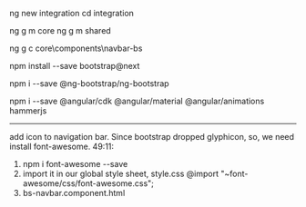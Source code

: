 
ng new integration
cd integration

ng g m core
ng g m shared

ng g c core\components\navbar-bs

npm install --save bootstrap@next

npm i --save @ng-bootstrap/ng-bootstrap

npm i --save @angular/cdk @angular/material @angular/animations hammerjs

----
add icon to navigation bar. Since bootstrap dropped glyphicon, so, we need install 
font-awesome.
49:11: 
1. npm i font-awesome --save
2. import it in our global style sheet, style.css
@import "~font-awesome/css/font-awesome.css";
3. bs-navbar.component.html
<i class="fa fa-leaf" aria-hidden="true"></i>




